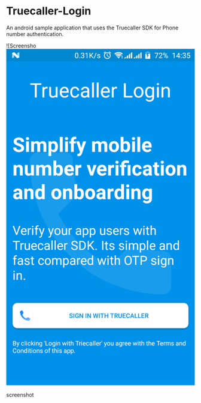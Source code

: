 # Truecaller-Login
An android sample application that uses the Truecaller SDK for Phone number authentication.

![Screensho
![alt text](https://raw.githubusercontent.com/JahsonKim/Truecaller-Login/master/screenshots/Screenshot_20191109-143528.png)

screenshot